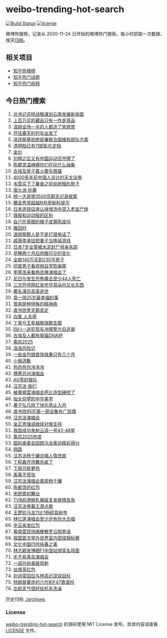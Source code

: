 # weibo-trending-hot-search

[![Build Status](https://github.com/justjavac/weibo-trending-hot-search/workflows/ci/badge.svg?branch=master)](https://github.com/justjavac/weibo-trending-hot-search/actions)
[![license](https://img.shields.io/github/license/justjavac/weibo-trending-hot-search)](https://github.com/justjavac/weibo-trending-hot-search/blob/master/LICENSE)

微博热搜榜，记录从 2020-11-24 日开始的微博热门搜索。每小时抓取一次数据，按天[归档](./archives)。

## 相关项目

- [知乎热搜榜](https://github.com/justjavac/zhihu-trending-top-search)
- [知乎热门话题](https://github.com/justjavac/zhihu-trending-hot-questions)
- [知乎热门视频](https://github.com/justjavac/zhihu-trending-hot-video)

## 今日热门搜索

<!-- BEGIN -->
<!-- 最后更新时间 Sun Mar 23 2025 05:13:11 GMT+0800 (China Standard Time) -->

1. [总书记这样战略谋划云南发展新局面](https://s.weibo.com//weibo?q=%23%E6%80%BB%E4%B9%A6%E8%AE%B0%E8%BF%99%E6%A0%B7%E6%88%98%E7%95%A5%E8%B0%8B%E5%88%92%E4%BA%91%E5%8D%97%E5%8F%91%E5%B1%95%E6%96%B0%E5%B1%80%E9%9D%A2%23&Refer=new_time)
1. [上百万买的藏品只有一件是真品](https://s.weibo.com//weibo?q=%23%E4%B8%8A%E7%99%BE%E4%B8%87%E4%B9%B0%E7%9A%84%E8%97%8F%E5%93%81%E5%8F%AA%E6%9C%89%E4%B8%80%E4%BB%B6%E6%98%AF%E7%9C%9F%E5%93%81%23&t=31&band_rank=26&Refer=top)
1. [浪姐全场一半的人都选了宋妍霏](https://s.weibo.com//weibo?q=%E6%B5%AA%E5%A7%90%E5%85%A8%E5%9C%BA%E4%B8%80%E5%8D%8A%E7%9A%84%E4%BA%BA%E9%83%BD%E9%80%89%E4%BA%86%E5%AE%8B%E5%A6%8D%E9%9C%8F&t=31&band_rank=7&Refer=top)
1. [开往春天的列车出发了](https://s.weibo.com//weibo?q=%23%E5%BC%80%E5%BE%80%E6%98%A5%E5%A4%A9%E7%9A%84%E5%88%97%E8%BD%A6%E5%87%BA%E5%8F%91%E4%BA%86%23&t=31&band_rank=3&Refer=top)
1. [泽连斯基拒绝部署联合国维和部队方案](https://s.weibo.com//weibo?q=%23%E6%B3%BD%E8%BF%9E%E6%96%AF%E5%9F%BA%E6%8B%92%E7%BB%9D%E9%83%A8%E7%BD%B2%E8%81%94%E5%90%88%E5%9B%BD%E7%BB%B4%E5%92%8C%E9%83%A8%E9%98%9F%E6%96%B9%E6%A1%88%23&t=31&band_rank=48&Refer=top)
1. [清明档已有11部影片定档](https://s.weibo.com//weibo?q=%23%E6%B8%85%E6%98%8E%E6%A1%A3%E5%B7%B2%E6%9C%8911%E9%83%A8%E5%BD%B1%E7%89%87%E5%AE%9A%E6%A1%A3%23&t=31&band_rank=2&Refer=top)
1. [金价](https://s.weibo.com//weibo?q=%E9%87%91%E4%BB%B7&t=31&band_rank=1&Refer=top)
1. [刘翔之后又有中国运动员夺牌了](https://s.weibo.com//weibo?q=%23%E5%88%98%E7%BF%94%E4%B9%8B%E5%90%8E%E5%8F%88%E6%9C%89%E4%B8%AD%E5%9B%BD%E8%BF%90%E5%8A%A8%E5%91%98%E5%A4%BA%E7%89%8C%E4%BA%86%23&t=31&band_rank=4&Refer=top)
1. [陈都灵温峥嵘你们在玩什么抽象](https://s.weibo.com//weibo?q=%23%E9%99%88%E9%83%BD%E7%81%B5%E6%B8%A9%E5%B3%A5%E5%B5%98%E4%BD%A0%E4%BB%AC%E5%9C%A8%E7%8E%A9%E4%BB%80%E4%B9%88%E6%8A%BD%E8%B1%A1%23&t=31&band_rank=46&Refer=top)
1. [古埃及房子着火要先救猫](https://s.weibo.com//weibo?q=%23%E5%8F%A4%E5%9F%83%E5%8F%8A%E6%88%BF%E5%AD%90%E7%9D%80%E7%81%AB%E8%A6%81%E5%85%88%E6%95%91%E7%8C%AB%23&t=31&band_rank=9&Refer=top)
1. [4000多年前中国人设计的天文设施](https://s.weibo.com//weibo?q=%234000%E5%A4%9A%E5%B9%B4%E5%89%8D%E4%B8%AD%E5%9B%BD%E4%BA%BA%E8%AE%BE%E8%AE%A1%E7%9A%84%E5%A4%A9%E6%96%87%E8%AE%BE%E6%96%BD%23&t=31&band_rank=10&Refer=top)
1. [韦雪买下了秦奋之前给她租的房子](https://s.weibo.com//weibo?q=%23%E9%9F%A6%E9%9B%AA%E4%B9%B0%E4%B8%8B%E4%BA%86%E7%A7%A6%E5%A5%8B%E4%B9%8B%E5%89%8D%E7%BB%99%E5%A5%B9%E7%A7%9F%E7%9A%84%E6%88%BF%E5%AD%90%23&t=31&band_rank=12&Refer=top)
1. [唐九洲 抄袭](https://s.weibo.com//weibo?q=%E5%94%90%E4%B9%9D%E6%B4%B2%20%E6%8A%84%E8%A2%AD&t=31&band_rank=11&Refer=top)
1. [榜一大哥带3500页聊天记录报案](https://s.weibo.com//weibo?q=%23%E6%A6%9C%E4%B8%80%E5%A4%A7%E5%93%A5%E5%B8%A63500%E9%A1%B5%E8%81%8A%E5%A4%A9%E8%AE%B0%E5%BD%95%E6%8A%A5%E6%A1%88%23&t=31&band_rank=14&Refer=top)
1. [曝金秀贤超越N号房新料提示](https://s.weibo.com//weibo?q=%E6%9B%9D%E9%87%91%E7%A7%80%E8%B4%A4%E8%B6%85%E8%B6%8AN%E5%8F%B7%E6%88%BF%E6%96%B0%E6%96%99%E6%8F%90%E7%A4%BA&t=31&band_rank=13&Refer=top)
1. [日本连锁店承认味噌汤中混入老鼠尸体](https://s.weibo.com//weibo?q=%23%E6%97%A5%E6%9C%AC%E8%BF%9E%E9%94%81%E5%BA%97%E6%89%BF%E8%AE%A4%E5%91%B3%E5%99%8C%E6%B1%A4%E4%B8%AD%E6%B7%B7%E5%85%A5%E8%80%81%E9%BC%A0%E5%B0%B8%E4%BD%93%23&t=31&band_rank=17&Refer=top)
1. [饿瘦和运动瘦的区别](https://s.weibo.com//weibo?q=%E9%A5%BF%E7%98%A6%E5%92%8C%E8%BF%90%E5%8A%A8%E7%98%A6%E7%9A%84%E5%8C%BA%E5%88%AB&t=31&band_rank=5&Refer=top)
1. [自己在家晒的橘子皮算陈皮吗](https://s.weibo.com//weibo?q=%23%E8%87%AA%E5%B7%B1%E5%9C%A8%E5%AE%B6%E6%99%92%E7%9A%84%E6%A9%98%E5%AD%90%E7%9A%AE%E7%AE%97%E9%99%88%E7%9A%AE%E5%90%97%23&t=31&band_rank=6&Refer=top)
1. [雁回时](https://s.weibo.com//weibo?q=%E9%9B%81%E5%9B%9E%E6%97%B6&t=31&band_rank=30&Refer=top)
1. [浪姐那群人是不是打错电话了](https://s.weibo.com//weibo?q=%E6%B5%AA%E5%A7%90%E9%82%A3%E7%BE%A4%E4%BA%BA%E6%98%AF%E4%B8%8D%E6%98%AF%E6%89%93%E9%94%99%E7%94%B5%E8%AF%9D%E4%BA%86&t=31&band_rank=26&Refer=top)
1. [戚薇李承铉把妻子当换装游戏](https://s.weibo.com//weibo?q=%E6%88%9A%E8%96%87%E6%9D%8E%E6%89%BF%E9%93%89%E6%8A%8A%E5%A6%BB%E5%AD%90%E5%BD%93%E6%8D%A2%E8%A3%85%E6%B8%B8%E6%88%8F&t=31&band_rank=41&Refer=top)
1. [日本7岁女童被水泥封尸母亲失踪](https://s.weibo.com//weibo?q=%23%E6%97%A5%E6%9C%AC7%E5%B2%81%E5%A5%B3%E7%AB%A5%E8%A2%AB%E6%B0%B4%E6%B3%A5%E5%B0%81%E5%B0%B8%E6%AF%8D%E4%BA%B2%E5%A4%B1%E8%B8%AA%23&t=31&band_rank=21&Refer=top)
1. [早睡两个月后肉眼可见的变化](https://s.weibo.com//weibo?q=%23%E6%97%A9%E7%9D%A1%E4%B8%A4%E4%B8%AA%E6%9C%88%E5%90%8E%E8%82%89%E7%9C%BC%E5%8F%AF%E8%A7%81%E7%9A%84%E5%8F%98%E5%8C%96%23&t=31&band_rank=22&Refer=top)
1. [全款140万买到230平房子](https://s.weibo.com//weibo?q=%E5%85%A8%E6%AC%BE140%E4%B8%87%E4%B9%B0%E5%88%B0230%E5%B9%B3%E6%88%BF%E5%AD%90&t=31&band_rank=23&Refer=top)
1. [印度男子看视频自学割阑尾](https://s.weibo.com//weibo?q=%23%E5%8D%B0%E5%BA%A6%E7%94%B7%E5%AD%90%E7%9C%8B%E8%A7%86%E9%A2%91%E8%87%AA%E5%AD%A6%E5%89%B2%E9%98%91%E5%B0%BE%23&t=31&band_rank=36&Refer=top)
1. [李荣浩来看杨丞琳演唱会了](https://s.weibo.com//weibo?q=%E6%9D%8E%E8%8D%A3%E6%B5%A9%E6%9D%A5%E7%9C%8B%E6%9D%A8%E4%B8%9E%E7%90%B3%E6%BC%94%E5%94%B1%E4%BC%9A%E4%BA%86&t=31&band_rank=19&Refer=top)
1. [尼日尔发生恐怖袭击至少44人死亡](https://s.weibo.com//weibo?q=%23%E5%B0%BC%E6%97%A5%E5%B0%94%E5%8F%91%E7%94%9F%E6%81%90%E6%80%96%E8%A2%AD%E5%87%BB%E8%87%B3%E5%B0%9144%E4%BA%BA%E6%AD%BB%E4%BA%A1%23&t=31&band_rank=27&Refer=top)
1. [三次开颅网红吴忠华耳朵内又长东西](https://s.weibo.com//weibo?q=%23%E4%B8%89%E6%AC%A1%E5%BC%80%E9%A2%85%E7%BD%91%E7%BA%A2%E5%90%B4%E5%BF%A0%E5%8D%8E%E8%80%B3%E6%9C%B5%E5%86%85%E5%8F%88%E9%95%BF%E4%B8%9C%E8%A5%BF%23&t=31&band_rank=37&Refer=top)
1. [著名演员高英逝世](https://s.weibo.com//weibo?q=%23%E8%91%97%E5%90%8D%E6%BC%94%E5%91%98%E9%AB%98%E8%8B%B1%E9%80%9D%E4%B8%96%23&t=31&band_rank=45&Refer=top)
1. [袁一琦25岁最幸福的事](https://s.weibo.com//weibo?q=%E8%A2%81%E4%B8%80%E7%90%A625%E5%B2%81%E6%9C%80%E5%B9%B8%E7%A6%8F%E7%9A%84%E4%BA%8B&t=31&band_rank=20&Refer=top)
1. [胃病是种特殊的精神病](https://s.weibo.com//weibo?q=%23%E8%83%83%E7%97%85%E6%98%AF%E7%A7%8D%E7%89%B9%E6%AE%8A%E7%9A%84%E7%B2%BE%E7%A5%9E%E7%97%85%23&t=31&band_rank=38&Refer=top)
1. [虞书欣黑天鹅高定](https://s.weibo.com//weibo?q=%23%E8%99%9E%E4%B9%A6%E6%AC%A3%E9%BB%91%E5%A4%A9%E9%B9%85%E9%AB%98%E5%AE%9A%23&t=31&band_rank=15&Refer=top)
1. [白客 人夫感](https://s.weibo.com//weibo?q=%E7%99%BD%E5%AE%A2%20%E4%BA%BA%E5%A4%AB%E6%84%9F&t=31&band_rank=20&Refer=top)
1. [丁禹兮王星越敖瑞鹏生图](https://s.weibo.com//weibo?q=%23%E4%B8%81%E7%A6%B9%E5%85%AE%E7%8E%8B%E6%98%9F%E8%B6%8A%E6%95%96%E7%91%9E%E9%B9%8F%E7%94%9F%E5%9B%BE%23&t=31&band_rank=16&Refer=top)
1. [四川一逃犯驾车冲撞警方后逃窜](https://s.weibo.com//weibo?q=%23%E5%9B%9B%E5%B7%9D%E4%B8%80%E9%80%83%E7%8A%AF%E9%A9%BE%E8%BD%A6%E5%86%B2%E6%92%9E%E8%AD%A6%E6%96%B9%E5%90%8E%E9%80%83%E7%AA%9C%23&t=31&band_rank=32&Refer=top)
1. [古埃及人都有吸猫DNA吧](https://s.weibo.com//weibo?q=%23%E5%8F%A4%E5%9F%83%E5%8F%8A%E4%BA%BA%E9%83%BD%E6%9C%89%E5%90%B8%E7%8C%ABDNA%E5%90%A7%23&t=31&band_rank=45&Refer=top)
1. [乘风2025](https://s.weibo.com//weibo?q=%E4%B9%98%E9%A3%8E2025&t=31&band_rank=44&Refer=top)
1. [洛洛历险记](https://s.weibo.com//weibo?q=%E6%B4%9B%E6%B4%9B%E5%8E%86%E9%99%A9%E8%AE%B0&t=31&band_rank=35&Refer=top)
1. [一些金包银首饰效果只有几个月](https://s.weibo.com//weibo?q=%23%E4%B8%80%E4%BA%9B%E9%87%91%E5%8C%85%E9%93%B6%E9%A6%96%E9%A5%B0%E6%95%88%E6%9E%9C%E5%8F%AA%E6%9C%89%E5%87%A0%E4%B8%AA%E6%9C%88%23&t=31&band_rank=16&Refer=top)
1. [小傲道歉](https://s.weibo.com//weibo?q=%E5%B0%8F%E5%82%B2%E9%81%93%E6%AD%89&t=31&band_rank=33&Refer=top)
1. [热热热你冷冷冷](https://s.weibo.com//weibo?q=%23%E7%83%AD%E7%83%AD%E7%83%AD%E4%BD%A0%E5%86%B7%E5%86%B7%E5%86%B7%23&t=31&band_rank=10&Refer=top)
1. [傅菁苏州演唱会](https://s.weibo.com//weibo?q=%23%E5%82%85%E8%8F%81%E8%8B%8F%E5%B7%9E%E6%BC%94%E5%94%B1%E4%BC%9A%23&t=31&band_rank=41&Refer=top)
1. [AG零封狼队](https://s.weibo.com//weibo?q=%23AG%E9%9B%B6%E5%B0%81%E7%8B%BC%E9%98%9F%23&t=31&band_rank=47&Refer=top)
1. [汪苏泷 我们](https://s.weibo.com//weibo?q=%E6%B1%AA%E8%8B%8F%E6%B3%B7%20%E6%88%91%E4%BB%AC&t=31&band_rank=8&Refer=top)
1. [被黄霄雲演唱会芭比造型硬控了](https://s.weibo.com//weibo?q=%E8%A2%AB%E9%BB%84%E9%9C%84%E9%9B%B2%E6%BC%94%E5%94%B1%E4%BC%9A%E8%8A%AD%E6%AF%94%E9%80%A0%E5%9E%8B%E7%A1%AC%E6%8E%A7%E4%BA%86&t=31&band_rank=33&Refer=top)
1. [抬头仰望的中华美学](https://s.weibo.com//weibo?q=%23%E6%8A%AC%E5%A4%B4%E4%BB%B0%E6%9C%9B%E7%9A%84%E4%B8%AD%E5%8D%8E%E7%BE%8E%E5%AD%A6%23&t=31&band_rank=45&Refer=top)
1. [黄子弘凡除了快乐禁止入内](https://s.weibo.com//weibo?q=%E9%BB%84%E5%AD%90%E5%BC%98%E5%87%A1%E9%99%A4%E4%BA%86%E5%BF%AB%E4%B9%90%E7%A6%81%E6%AD%A2%E5%85%A5%E5%86%85&t=31&band_rank=20&Refer=top)
1. [虞书欣95花第一部全集有广现偶](https://s.weibo.com//weibo?q=%23%E8%99%9E%E4%B9%A6%E6%AC%A395%E8%8A%B1%E7%AC%AC%E4%B8%80%E9%83%A8%E5%85%A8%E9%9B%86%E6%9C%89%E5%B9%BF%E7%8E%B0%E5%81%B6%23&t=31&band_rank=41&Refer=top)
1. [汪苏泷演唱会](https://s.weibo.com//weibo?q=%E6%B1%AA%E8%8B%8F%E6%B3%B7%E6%BC%94%E5%94%B1%E4%BC%9A&t=31&band_rank=48&Refer=top)
1. [金正恩强调继续对俄支持](https://s.weibo.com//weibo?q=%23%E9%87%91%E6%AD%A3%E6%81%A9%E5%BC%BA%E8%B0%83%E7%BB%A7%E7%BB%AD%E5%AF%B9%E4%BF%84%E6%94%AF%E6%8C%81%23&t=31&band_rank=49&Refer=top)
1. [我国成功发射云遥一号43-48星](https://s.weibo.com//weibo?q=%23%E6%88%91%E5%9B%BD%E6%88%90%E5%8A%9F%E5%8F%91%E5%B0%84%E4%BA%91%E9%81%A5%E4%B8%80%E5%8F%B743-48%E6%98%9F%23&t=31&band_rank=50&Refer=top)
1. [乘风2025热度](https://s.weibo.com//weibo?q=%23%E4%B9%98%E9%A3%8E2025%E7%83%AD%E5%BA%A6%23&t=31&band_rank=32&Refer=top)
1. [国际奥委会回顾马龙奥运精彩得分](https://s.weibo.com//weibo?q=%23%E5%9B%BD%E9%99%85%E5%A5%A5%E5%A7%94%E4%BC%9A%E5%9B%9E%E9%A1%BE%E9%A9%AC%E9%BE%99%E5%A5%A5%E8%BF%90%E7%B2%BE%E5%BD%A9%E5%BE%97%E5%88%86%23&t=31&band_rank=36&Refer=top)
1. [翔霖](https://s.weibo.com//weibo?q=%E7%BF%94%E9%9C%96&t=31&band_rank=39&Refer=top)
1. [汪苏泷杨千嬅合唱人情世故](https://s.weibo.com//weibo?q=%23%E6%B1%AA%E8%8B%8F%E6%B3%B7%E6%9D%A8%E5%8D%83%E5%AC%85%E5%90%88%E5%94%B1%E4%BA%BA%E6%83%85%E4%B8%96%E6%95%85%23&t=31&band_rank=45&Refer=top)
1. [丁程鑫开场舞杀疯了](https://s.weibo.com//weibo?q=%E4%B8%81%E7%A8%8B%E9%91%AB%E5%BC%80%E5%9C%BA%E8%88%9E%E6%9D%80%E7%96%AF%E4%BA%86&t=31&band_rank=29&Refer=top)
1. [下周可能更热](https://s.weibo.com//weibo?q=%23%E4%B8%8B%E5%91%A8%E5%8F%AF%E8%83%BD%E6%9B%B4%E7%83%AD%23&t=31&band_rank=34&Refer=top)
1. [禹事不慌张](https://s.weibo.com//weibo?q=%23%E7%A6%B9%E4%BA%8B%E4%B8%8D%E6%85%8C%E5%BC%A0%23&t=31&band_rank=50&Refer=top)
1. [汪苏泷演唱会嘉宾杨千嬅](https://s.weibo.com//weibo?q=%E6%B1%AA%E8%8B%8F%E6%B3%B7%E6%BC%94%E5%94%B1%E4%BC%9A%E5%98%89%E5%AE%BE%E6%9D%A8%E5%8D%83%E5%AC%85&t=31&band_rank=28&Refer=top)
1. [陈都灵的红包](https://s.weibo.com//weibo?q=%23%E9%99%88%E9%83%BD%E7%81%B5%E7%9A%84%E7%BA%A2%E5%8C%85%23&t=31&band_rank=31&Refer=top)
1. [宋妍霏初舞台](https://s.weibo.com//weibo?q=%E5%AE%8B%E5%A6%8D%E9%9C%8F%E5%88%9D%E8%88%9E%E5%8F%B0&t=31&band_rank=49&Refer=top)
1. [TVB前港姐乳腺癌复发病情告急](https://s.weibo.com//weibo?q=%23TVB%E5%89%8D%E6%B8%AF%E5%A7%90%E4%B9%B3%E8%85%BA%E7%99%8C%E5%A4%8D%E5%8F%91%E7%97%85%E6%83%85%E5%91%8A%E6%80%A5%23&t=31&band_rank=43&Refer=top)
1. [汪苏泷黑幕王源点歌](https://s.weibo.com//weibo?q=%23%E6%B1%AA%E8%8B%8F%E6%B3%B7%E9%BB%91%E5%B9%95%E7%8E%8B%E6%BA%90%E7%82%B9%E6%AD%8C%23&t=31&band_rank=18&Refer=top)
1. [王楚钦马龙11比1杨硕袁励岑](https://s.weibo.com//weibo?q=%23%E7%8E%8B%E6%A5%9A%E9%92%A6%E9%A9%AC%E9%BE%9911%E6%AF%941%E6%9D%A8%E7%A1%95%E8%A2%81%E5%8A%B1%E5%B2%91%23&t=31&band_rank=46&Refer=top)
1. [林忆莲演唱会至少还有你大合唱](https://s.weibo.com//weibo?q=%E6%9E%97%E5%BF%86%E8%8E%B2%E6%BC%94%E5%94%B1%E4%BC%9A%E8%87%B3%E5%B0%91%E8%BF%98%E6%9C%89%E4%BD%A0%E5%A4%A7%E5%90%88%E5%94%B1&t=31&band_rank=42&Refer=top)
1. [辛云来发红包](https://s.weibo.com//weibo?q=%23%E8%BE%9B%E4%BA%91%E6%9D%A5%E5%8F%91%E7%BA%A2%E5%8C%85%23&t=31&band_rank=28&Refer=top)
1. [黄霄雲现场搞梗教罗云熙粤语](https://s.weibo.com//weibo?q=%E9%BB%84%E9%9C%84%E9%9B%B2%E7%8E%B0%E5%9C%BA%E6%90%9E%E6%A2%97%E6%95%99%E7%BD%97%E4%BA%91%E7%86%99%E7%B2%A4%E8%AF%AD&t=31&band_rank=49&Refer=top)
1. [我国首次举办世界室内田径锦标赛](https://s.weibo.com//weibo?q=%23%E6%88%91%E5%9B%BD%E9%A6%96%E6%AC%A1%E4%B8%BE%E5%8A%9E%E4%B8%96%E7%95%8C%E5%AE%A4%E5%86%85%E7%94%B0%E5%BE%84%E9%94%A6%E6%A0%87%E8%B5%9B%23&t=31&band_rank=50&Refer=top)
1. [文化中国行吟咏春之美](https://s.weibo.com//weibo?q=%23%E6%96%87%E5%8C%96%E4%B8%AD%E5%9B%BD%E8%A1%8C%E5%90%9F%E5%92%8F%E6%98%A5%E4%B9%8B%E7%BE%8E%23&t=31&band_rank=3&Refer=top)
1. [林志颖发博晒F1中国站颁奖名场面](https://s.weibo.com//weibo?q=%E6%9E%97%E5%BF%97%E9%A2%96%E5%8F%91%E5%8D%9A%E6%99%92F1%E4%B8%AD%E5%9B%BD%E7%AB%99%E9%A2%81%E5%A5%96%E5%90%8D%E5%9C%BA%E9%9D%A2&t=31&band_rank=24&Refer=top)
1. [毛不易青岛演唱会](https://s.weibo.com//weibo?q=%23%E6%AF%9B%E4%B8%8D%E6%98%93%E9%9D%92%E5%B2%9B%E6%BC%94%E5%94%B1%E4%BC%9A%23&t=31&band_rank=50&Refer=top)
1. [一诺孙尚香破局射](https://s.weibo.com//weibo?q=%23%E4%B8%80%E8%AF%BA%E5%AD%99%E5%B0%9A%E9%A6%99%E7%A0%B4%E5%B1%80%E5%B0%84%23&t=31&band_rank=25&Refer=top)
1. [丝塔芙红包](https://s.weibo.com//weibo?q=%E4%B8%9D%E5%A1%94%E8%8A%99%E7%BA%A2%E5%8C%85&t=31&band_rank=40&Refer=top)
1. [刘诗雯回应与林高远混双目标](https://s.weibo.com//weibo?q=%23%E5%88%98%E8%AF%97%E9%9B%AF%E5%9B%9E%E5%BA%94%E4%B8%8E%E6%9E%97%E9%AB%98%E8%BF%9C%E6%B7%B7%E5%8F%8C%E7%9B%AE%E6%A0%87%23&t=31&band_rank=44&Refer=top)
1. [特朗普要造的六代机F47靠谱吗](https://s.weibo.com//weibo?q=%23%E7%89%B9%E6%9C%97%E6%99%AE%E8%A6%81%E9%80%A0%E7%9A%84%E5%85%AD%E4%BB%A3%E6%9C%BAF47%E9%9D%A0%E8%B0%B1%E5%90%97%23&t=31&band_rank=47&Refer=top)
1. [左航天气很好给机车洗澡](https://s.weibo.com//weibo?q=%23%E5%B7%A6%E8%88%AA%E5%A4%A9%E6%B0%94%E5%BE%88%E5%A5%BD%E7%BB%99%E6%9C%BA%E8%BD%A6%E6%B4%97%E6%BE%A1%23&t=31&band_rank=50&Refer=top)

<!-- END -->

历史归档 [./archives](./archives)

### License

[weibo-trending-hot-search](https://github.com/justjavac/weibo-trending-hot-search) 的源码使用 MIT License
发布。具体内容请查看 [LICENSE](./LICENSE) 文件。
